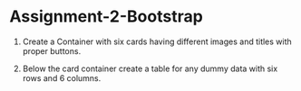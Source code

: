 # Assignment-2-Bootstrap

1. Create a Container with six cards having different images and titles with proper
buttons.

2. Below the card container create a table for any dummy data with six rows and 6
columns.
